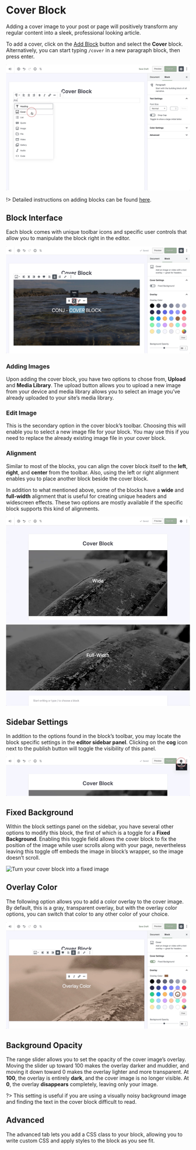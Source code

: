 # Cover Block

Adding a cover image to your post or page will positively transform any regular content into a sleek, professional looking article.

To add a cover, click on the [Add Block](adding-block) button and select the **Cover** block. Alternatively, you can start typing `/cover` in a new paragraph block, then press enter.

![Use the slash command /cover to insert a cover image](img/add-cover-block.jpg)

!> Detailed instructions on adding blocks can be found [here](adding-block).

## Block Interface

Each block comes with unique toolbar icons and specific user controls that allow you to manipulate the block right in the editor.

![The cover block offers many toolbar options](img/adding-image-to-cover-block.jpg)

### Adding Images

Upon adding the cover block, you have two options to chose from, **Upload** and **Media Library**. The upload button allows you to upload a new image from your device and media library allows you to select an image you’ve already uploaded to your site’s media library.

### Edit Image

This is the secondary option in the cover block’s toolbar. Choosing this will enable you to select a new image file for your block. You may use this if you need to replace the already existing image file in your cover block.

### Alignment

Similar to most of the blocks, you can align the cover block itself to the **left**, **right**, and **center** from the toolbar. Also, using the left or right alignment enables you to place another block beside the cover block.

In addition to what mentioned above, some of the blocks have a **wide** and **full-width** alignment that is useful for creating unique headers and widescreen effects. These two options are mostly available if the specific block supports this kind of alignments. 

![Wide will simply break the bounding column, while full will reach to the sides of the page width](img/cover-block-align-wide-full.jpg)

## Sidebar Settings

In addition to the options found in the block’s toolbar, you may locate the block specific settings in the **editor sidebar panel**. Clicking on the **cog** icon next to the publish button will toggle the visibility of this panel.

![The block settings can be found in the sidebar](img/sidebar-settings-cover-block.jpg)

## Fixed Background

Within the block settings panel on the sidebar, you have several other options to modify this block, the first of which is a toggle for a **Fixed Background**. 
Enabling this toggle field allows the cover block to fix the position of the image while user scrolls along with your page, nevertheless leaving this toggle off embeds the image in block’s wrapper, so the image doesn’t scroll.

![Turn your cover block into a fixed image](img/cover-block-fixed-background.gif)

## Overlay Color

The following option allows you to add a color overlay to the cover image. By default, this is a gray, transparent overlay, but with the overlay color options, you can switch that color to any other color of your choice.

![Add a color overlay and set its opacity](img/cover-block-overlay-color.jpg)

## Background Opacity

The range slider allows you to set the opacity of the cover image’s overlay. Moving the slider up toward 100 makes the overlay darker and muddier, and moving it down toward 0 makes the overlay lighter and more transparent. At **100**, the overlay is entirely **dark**, and the cover image is no longer visible. At **0**, the overlay **disappears** completely, leaving only your image.

?> This setting is useful if you are using a visually noisy background image and finding the text in the cover block difficult to read.

## Advanced

The advanced tab lets you add a CSS class to your block, allowing you to write custom CSS and apply styles to the block as you see fit.
